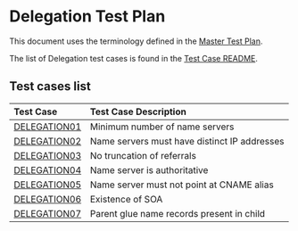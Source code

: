 # Delegation Test Plan

This document uses the terminology defined in the [Master Test Plan].

The list of Delegation test cases is found in the [Test Case README].


[Master Test Plan]:             ../MasterTestPlan.md
[Test Case README]:             ../README.md

## Test cases list

<!-- Table generated by script updateTestPlanReadme.pl from Zonemaster/Zonemaster utils directory -->

|Test Case |Test Case Description|
|:---------|:--------------------|
|[DELEGATION01](delegation01.md)|Minimum number of name servers   |
|[DELEGATION02](delegation02.md)|Name servers must have distinct IP addresses|
|[DELEGATION03](delegation03.md)|No truncation of referrals|
|[DELEGATION04](delegation04.md)|Name server is authoritative|
|[DELEGATION05](delegation05.md)|Name server must not point at CNAME alias|
|[DELEGATION06](delegation06.md)|Existence of SOA|
|[DELEGATION07](delegation07.md)|Parent glue name records present in child|
